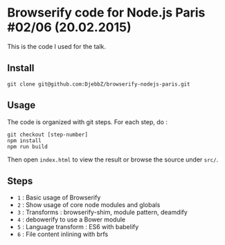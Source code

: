 # Browserify code for Node.js Paris #02/06 (20.02.2015)

This is the code I used for the talk.

## Install

`git clone git@github.com:DjebbZ/browserify-nodejs-paris.git`

## Usage

The code is organized with git steps. For each step, do :

```
git checkout [step-number]
npm install
npm run build
```

Then open `index.html` to view the result or browse the source under `src/`.

## Steps

- `1` : Basic usage of Browserify
- `2` : Show usage of core node modules and globals
- `3` : Transforms : browserify-shim, module pattern, deamdify
- `4` : debowerify to use a Bower module
- `5` : Language transform : ES6 with babelify
- `6` : File content inlining with brfs